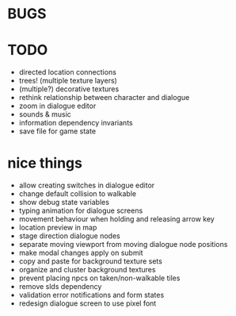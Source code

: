 # BUGS

# TODO
- directed location connections
- trees! (multiple texture layers)
- (multiple?) decorative textures
- rethink relationship between character and dialogue
- zoom in dialogue editor
- sounds & music
- information dependency invariants
- save file for game state

# nice things
- allow creating switches in dialogue editor
- change default collision to walkable
- show debug state variables
- typing animation for dialogue screens
- movement behaviour when holding and releasing arrow key
- location preview in map
- stage direction dialogue nodes
- separate moving viewport from moving dialogue node positions
- make modal changes apply on submit
- copy and paste for background texture sets
- organize and cluster background textures
- prevent placing npcs on taken/non-walkable tiles
- remove slds dependency
- validation error notifications and form states
- redesign dialogue screen to use pixel font
